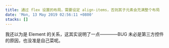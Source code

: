 ```yaml
---
title: 通过 flex 设置的布局，需要设定 align-items，否则其子元素会充满整个布局
date: 'Mon, 13 May 2019 02:56:11 +0800'
stacks: []
---
```


我还以为是 Element 的关系，这其实说明了一点————BUG 未必是第三方控件的原因，也没准是自己菜呢。



